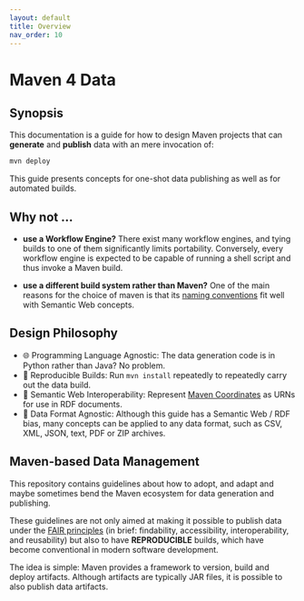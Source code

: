 ```yaml
---
layout: default
title: Overview
nav_order: 10
---
```


# Maven 4 Data

## Synopsis

This documentation is a guide for how to design Maven projects that can **generate** and **publish** data with an mere invocation of:

```bash
mvn deploy
```

This guide presents concepts for one-shot data publishing as well as for automated builds.

## Why not ...

* **use a Workflow Engine?**
There exist many workflow engines, and tying builds to one of them significantly limits portability.
Conversely, every workflow engine is expected to be capable of running a shell script and thus invoke a Maven build.

* **use a different build system rather than Maven?**
One of the main reasons for the choice of maven is that its [naming conventions](artifact-naming.md) fit well with Semantic Web concepts.

## Design Philosophy

* 🌐 Programming Language Agnostic: The data generation code is in Python rather than Java? No problem.
* 🔄 Reproducible Builds: Run `mvn install` repeatedly to repeatedly carry out the data build.
* 💠 Semantic Web Interoperability: Represent [Maven Coordinates](artifact-naming.md) as URNs for use in RDF documents.
* 🌈 Data Format Agnostic: Although this guide has a Semantic Web / RDF bias, many concepts can be applied to any data format, such as CSV, XML, JSON, text, PDF or ZIP archives.

## Maven-based Data Management

This repository contains guidelines about how to adopt, and adapt and maybe sometimes bend the Maven ecosystem for data generation and publishing.

These guidelines are not only aimed at making it possible to publish data under the [FAIR principles](https://www.go-fair.org/fair-principles/)
(in brief: findability, accessibility, interoperability, and reusability) but also to have **REPRODUCIBLE** builds, which have become conventional in modern software development.

The idea is simple: Maven provides a framework to version, build and deploy artifacts. Although artifacts are typically JAR files, it is possible to also publish data artifacts.

